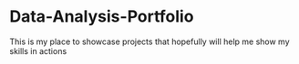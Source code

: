 # Data-Analysis-Portfolio
This is my place to showcase projects that hopefully will help me show my skills in actions
